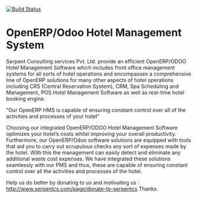 [![Build Status](https://travis-ci.org/JayVora-SerpentCS/OdooHotelManagementSystem.svg?branch=10.0)](https://travis-ci.org/JayVora-SerpentCS/OdooHotelManagementSystem)

OpenERP/Odoo Hotel Management System
====================================

Serpent Consulting services Pvt. Ltd. provide an efficient OpenERP/ODOO Hotel Management Software which includes front office management systems for all sorts of hotel operations and encompasses a comprehensive line of OpenERP solutions for many other aspects of hotel operations including CRS (Central Reservation System), CRM, Spa Scheduling and Management, POS Hotel Management Software as well as real-time hotel booking engine.

“Our OpenERP HMS is capable of ensuring constant control over all of the activities and processes of your hotel”
 

Choosing our integrated OpenERP/ODOO Hotel Management Software optimizes your hotel’s costs whilst improving your overall productivity. Furthermore, our OpenERP/Odoo software solutions are equipped with tools that aid you to carry out scrupulous checks any sort of expenses made by the hotel. With this the management can easily detect and eliminate any additional waste cost expenses. We have integrated these solutions seamlessly with our PMS and thus, these are capable of ensuring constant control over all the activities and processes of the hotel. 

Help us do better by donating to us and motivating us : http://www.serpentcs.com/page/donate-to-serpentcs
Thanks.

